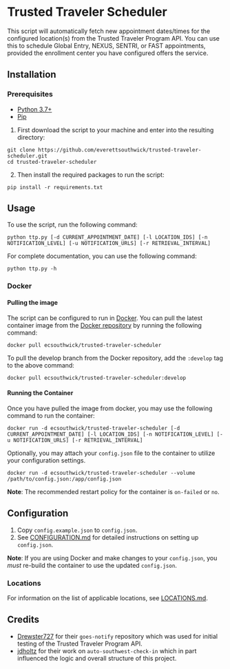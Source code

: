 # Trusted Traveler Scheduler

This script will automatically fetch new appointment dates/times for the configured location(s) from the Trusted Traveler Program API. You can use this to schedule Global Entry, NEXUS, SENTRI, or FAST appointments, provided the enrollment center you have configured offers the service.

## Installation

### Prerequisites

- [Python 3.7+][0]
- [Pip][1]

1. First download the script to your machine and enter into the resulting directory:

```shell
git clone https://github.com/everettsouthwick/trusted-traveler-scheduler.git
cd trusted-traveler-scheduler
```
2. Then install the required packages to run the script:

```shell
pip install -r requirements.txt
```

## Usage
To use the script, run the following command:
```shell
python ttp.py [-d CURRENT_APPOINTMENT_DATE] [-l LOCATION_IDS] [-n NOTIFICATION_LEVEL] [-u NOTIFICATION_URLS] [-r RETRIEVAL_INTERVAL]
```

For complete documentation, you can use the following command:
```shell
python ttp.py -h
```

### Docker

#### Pulling the image

The script can be configured to run in [Docker][2]. You can pull the latest container image from the [Docker repository][3] by running the following command:

```shell
docker pull ecsouthwick/trusted-traveler-scheduler
```
To pull the develop branch from the Docker repository, add the `:develop` tag to the above command:

```shell
docker pull ecsouthwick/trusted-traveler-scheduler:develop
```

#### Running the Container

Once you have pulled the image from docker, you may use the following command to run the container:

```shell
docker run -d ecsouthwick/trusted-traveler-scheduler [-d CURRENT_APPOINTMENT_DATE] [-l LOCATION_IDS] [-n NOTIFICATION_LEVEL] [-u NOTIFICATION_URLS] [-r RETRIEVAL_INTERVAL]
```
Optionally, you may attach your `config.json` file to the container to utilize your configuration settings.

```shell
docker run -d ecsouthwick/trusted-traveler-scheduler --volume /path/to/config.json:/app/config.json
```

**Note**: The recommended restart policy for the container is `on-failed` or `no`.

## Configuration

1. Copy `config.example.json` to `config.json`. 
2. See [CONFIGURATION.md](CONFIGURATION.md) for detailed instructions on setting up `config.json`.



**Note**: If you are using Docker and make changes to your `config.json`, you *must* re-build the container to use the updated `config.json`.

### Locations

For information on the list of applicable locations, see [LOCATIONS.md](LOCATIONS.md).

## Credits

- [Drewster727][4] for their `goes-notify` repository which was used for initial testing of the Trusted Traveler Program API.
- [jdholtz][5] for their work on `auto-southwest-check-in` which in part influenced the logic and overall structure of this project.

[0]: https://www.python.org/downloads/ "Python 3.7+"
[1]: https://pip.pypa.io/en/stable/installation/	"Pip"
[2]: https://www.docker.com/	"Docker"
[3]: https://hub.docker.com/r/ecsouthwick/trusted-traveler-scheduler	"Docker repository"
[4]: https://github.com/Drewster727	"Drewster727"
[5]: https://github.com/jdholtz	"jdholtz"
